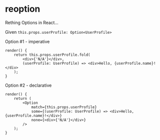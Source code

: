 # reoption
Rething Options in React...

Given `this.props.userProfile: Option<UserProfile>`

Option #1 - imperative
```tsx
render() {
    return this.props.userProfile.fold(
        <div>{'N/A'}</div>,
        (userProfile: UserProfile) => <div>Hello, {userProfile.name}!</div>
    );
}
```

Option #2 - declarative
```tsx
render() {
    return (
        <Option 
            match={this.props.userProfile}
            some={(userProfile: UserProfile) => <div>Hello, {userProfile.name}!</div>}
            none={<div>{'N/A'}</div>}
        />
    );
}
```